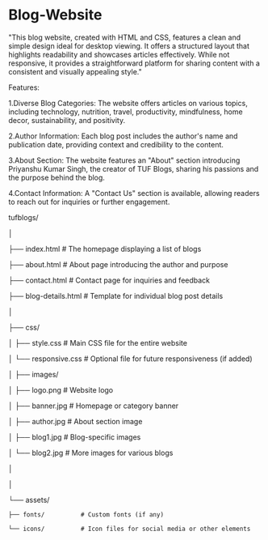 # Blog-Website
"This blog website, created with HTML and CSS, features a clean and simple design ideal for desktop viewing. It offers a structured layout that highlights readability and showcases articles effectively. While not responsive, it provides a straightforward platform for sharing content with a consistent and visually appealing style."

Features:

1.Diverse Blog Categories: The website offers articles on various topics, including technology, nutrition, travel, productivity, mindfulness, home decor, sustainability, and positivity. 

2.Author Information: Each blog post includes the author's name and publication date, providing context and credibility to the content.

3.About Section: The website features an "About" section introducing Priyanshu Kumar Singh, the creator of TUF Blogs, sharing his passions and the purpose behind the blog.

4.Contact Information: A "Contact Us" section is available, allowing readers to reach out for inquiries or further engagement.

tufblogs/

│

├── index.html          # The homepage displaying a list of blogs

├── about.html          # About page introducing the author and purpose

├── contact.html        # Contact page for inquiries and feedback

├── blog-details.html   # Template for individual blog post details

│

├── css/

│   ├── style.css       # Main CSS file for the entire website

│   └── responsive.css  # Optional file for future responsiveness (if added)

│
├── images/

│   ├── logo.png        # Website logo

│   ├── banner.jpg      # Homepage or category banner

│   ├── author.jpg      # About section image

│   ├── blog1.jpg       # Blog-specific images

│   └── blog2.jpg       # More images for various blogs

│

│

└── assets/

    ├── fonts/          # Custom fonts (if any)
    
    └── icons/          # Icon files for social media or other elements
